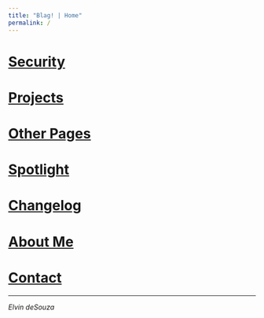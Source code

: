 ```yaml
---
title: "Blag! | Home"
permalink: /
---
```


# **[Security](src/security.md)**

# **[Projects](src/projects.md)**

# **[Other Pages](src/pages.md)**

# **[Spotlight](spotlight.md)**

# **[Changelog](changelog.md)**

# **[About Me](./src/about/about.md)**

# **[Contact](./src/about/contact.md)**

---

_Elvin deSouza_
